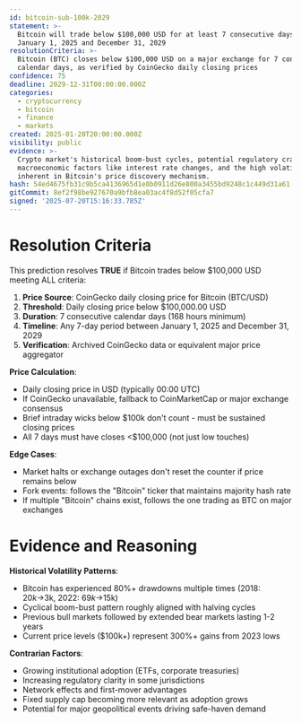 ```yaml
---
id: bitcoin-sub-100k-2029
statement: >-
  Bitcoin will trade below $100,000 USD for at least 7 consecutive days between
  January 1, 2025 and December 31, 2029
resolutionCriteria: >-
  Bitcoin (BTC) closes below $100,000 USD on a major exchange for 7 consecutive
  calendar days, as verified by CoinGecko daily closing prices
confidence: 75
deadline: 2029-12-31T00:00:00.000Z
categories:
  - cryptocurrency
  - bitcoin
  - finance
  - markets
created: 2025-01-20T20:00:00.000Z
visibility: public
evidence: >-
  Crypto market's historical boom-bust cycles, potential regulatory crackdowns,
  macroeconomic factors like interest rate changes, and the high volatility
  inherent in Bitcoin's price discovery mechanism.
hash: 54ed4675fb31c9b5ca4136965d1e8b0911d26e800a3455bd9248c1c449d31a61
gitCommit: 8ef2f98be927670a9bfb8ea03ac4f8d52f05cfa7
signed: '2025-07-20T15:16:33.785Z'
---
```


# Resolution Criteria

This prediction resolves **TRUE** if Bitcoin trades below $100,000 USD meeting ALL criteria:

1. **Price Source**: CoinGecko daily closing price for Bitcoin (BTC/USD)
2. **Threshold**: Daily closing price below $100,000.00 USD
3. **Duration**: 7 consecutive calendar days (168 hours minimum)
4. **Timeline**: Any 7-day period between January 1, 2025 and December 31, 2029
5. **Verification**: Archived CoinGecko data or equivalent major price aggregator

**Price Calculation**:

- Daily closing price in USD (typically 00:00 UTC)
- If CoinGecko unavailable, fallback to CoinMarketCap or major exchange consensus
- Brief intraday wicks below $100k don't count - must be sustained closing prices
- All 7 days must have closes <$100,000 (not just low touches)

**Edge Cases**:

- Market halts or exchange outages don't reset the counter if price remains below
- Fork events: follows the "Bitcoin" ticker that maintains majority hash rate
- If multiple "Bitcoin" chains exist, follows the one trading as BTC on major exchanges

# Evidence and Reasoning

**Historical Volatility Patterns**:

- Bitcoin has experienced 80%+ drawdowns multiple times (2018: $20k→$3k, 2022: $69k→$15k)
- Cyclical boom-bust pattern roughly aligned with halving cycles
- Previous bull markets followed by extended bear markets lasting 1-2 years
- Current price levels ($100k+) represent 300%+ gains from 2023 lows

**Contrarian Factors**:

- Growing institutional adoption (ETFs, corporate treasuries)
- Increasing regulatory clarity in some jurisdictions
- Network effects and first-mover advantages
- Fixed supply cap becoming more relevant as adoption grows
- Potential for major geopolitical events driving safe-haven demand

